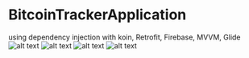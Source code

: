 # BitcoinTrackerApplication
using dependency injection with koin, 
Retrofit,
Firebase, 
MVVM, 
Glide
![alt text](https://github.com/cerengumus/BitcoinTrackerApplication/blob/main/Screenshot%202023-09-07%20at%2015.22.19.png)
![alt text](https://github.com/cerengumus/BitcoinTrackerApplication/blob/main/Screenshot%202023-09-07%20at%2015.22.10.png)
![alt text](https://github.com/cerengumus/BitcoinTrackerApplication/blob/main/Screenshot%202023-09-07%20at%2015.22.33.png)
![alt text](https://github.com/cerengumus/BitcoinTrackerApplication/blob/main/Screenshot%202023-09-07%20at%2015.28.27.png)
